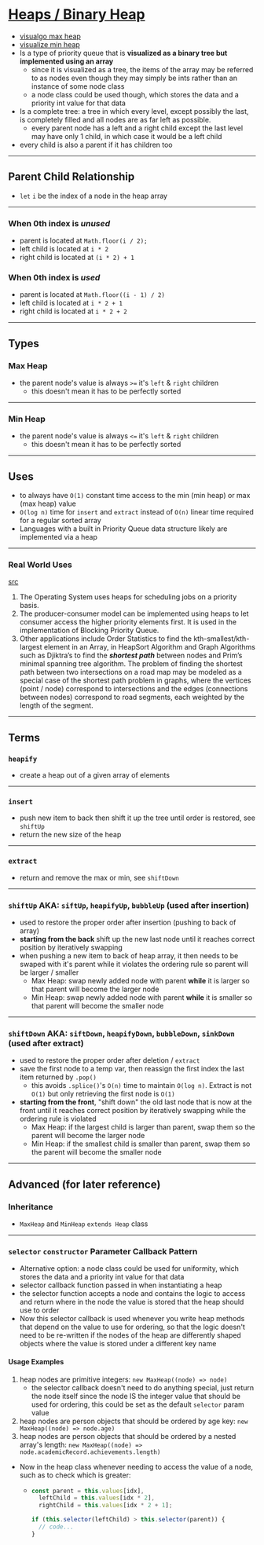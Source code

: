 # [Heaps / Binary Heap](./Heap.js)

- [visualgo max heap](https://visualgo.net/en/heap?slide=1)
- [visualize min heap](https://www.cs.usfca.edu/~galles/visualization/Heap.html)
- Is a type of priority queue that is **visualized as a binary tree but implemented using an array**
  - since it is visualized as a tree, the items of the array may be referred to as nodes even though they may simply be ints rather than an instance of some node class
  - a node class could be used though, which stores the data and a priority int value for that data
- Is a complete tree: a tree in which every level, except possibly the last, is completely filled and all nodes are as far left as possible.
  - every parent node has a left and a right child except the last level may have only 1 child, in which case it would be a left child
- every child is also a parent if it has children too

---

## Parent Child Relationship

- `let` `i` be the index of a node in the heap array

---

### When 0th index is _unused_

- parent is located at `Math.floor(i / 2);`
- left child is located at `i * 2`
- right child is located at `(i * 2) + 1`

### When 0th index is _used_

- parent is located at `Math.floor((i - 1) / 2)`
- left child is located at `i * 2 + 1`
- right child is located at `i * 2 + 2`

---

## Types

### Max Heap

- the parent node's value is always `>=` it's `left` & `right` children
  - this doesn't mean it has to be perfectly sorted

---

### Min Heap

- the parent node's value is always `<=` it's `left` & `right` children
  - this doesn't mean it has to be perfectly sorted

---

## Uses

- to always have `O(1)` constant time access to the min (min heap) or max (max heap) value
- `O(log n)` time for `insert` and `extract` instead of `O(n)` linear time required for a regular sorted array
- Languages with a built in Priority Queue data structure likely are implemented via a heap

---

### Real World Uses

[src](https://blog.bitsrc.io/implementing-heaps-in-javascript-c3fbf1cb2e65)

1. The Operating System uses heaps for scheduling jobs on a priority basis.
2. The producer-consumer model can be implemented using heaps to let consumer access the higher priority elements first. It is used in the implementation of Blocking Priority Queue.
3. Other applications include Order Statistics to find the kth-smallest/kth-largest element in an Array, in HeapSort Algorithm and Graph Algorithms such as Djiktra’s to find the **_shortest path_** between nodes and Prim’s minimal spanning tree algorithm. The problem of finding the shortest path between two intersections on a road map may be modeled as a special case of the shortest path problem in graphs, where the vertices (point / node) correspond to intersections and the edges (connections between nodes) correspond to road segments, each weighted by the length of the segment.

---

## Terms

### `heapify`

- create a heap out of a given array of elements

---

### `insert`

- push new item to back then shift it up the tree until order is restored, see `shiftUp`
- return the new size of the heap

---

### `extract`

- return and remove the max or min, see `shiftDown`

---

### `shiftUp` AKA: `siftUp`, `heapifyUp`, `bubbleUp` (used after insertion)

- used to restore the proper order after insertion (pushing to back of array)
- **starting from the back** shift up the new last node until it reaches correct position by iteratively swapping
- when pushing a new item to back of heap array, it then needs to be swaped with it's parent while it violates the ordering rule so parent will be larger / smaller
  - Max Heap: swap newly added node with parent **while** it is larger so that parent will become the larger node
  - Min Heap: swap newly added node with parent **while** it is smaller so that parent will become the smaller node

---

### `shiftDown` AKA: `siftDown`, `heapifyDown`, `bubbleDown`, `sinkDown` (used after extract)

- used to restore the proper order after deletion / `extract`
- save the first node to a temp var, then reassign the first index the last item returned by `.pop()`
  - this avoids `.splice()`'s `O(n)` time to maintain `O(log n)`. Extract is not `O(1)` but only retrieving the first node is `O(1)`
- **starting from the front**, "shift down" the old last node that is now at the front until it reaches correct position by iteratively swapping while the ordering rule is violated
  - Max Heap: if the largest child is larger than parent, swap them so the parent will become the larger node
  - Min Heap: if the smallest child is smaller than parent, swap them so the parent will become the smaller node

---

## Advanced (for later reference)

### Inheritance

- `MaxHeap` and `MinHeap` `extends Heap` class

---

### `selector` `constructor` Parameter Callback Pattern

- Alternative option: a node class could be used for uniformity, which stores the data and a priority int value for that data
- selector callback function passed in when instantiating a heap
- the selector function accepts a node and contains the logic to access and return where in the node the value is stored that the heap should use to order
- Now this selector callback is used whenever you write heap methods that depend on the value to use for ordering, so that the logic doesn't need to be re-written if the nodes of the heap are differently shaped objects where the value is stored under a different key name

#### Usage Examples

1. heap nodes are primitive integers: `new MaxHeap((node) => node)`
   - the selector callback doesn't need to do anything special, just return the node itself since the node IS the integer value that should be used for ordering, this could be set as the default `selector` param value
2. heap nodes are person objects that should be ordered by age key: `new MaxHeap((node) => node.age)`
3. heap nodes are person objects that should be ordered by a nested array's length: `new MaxHeap((node) => node.academicRecord.achievements.length)`

- Now in the heap class whenever needing to access the value of a node, such as to check which is greater:

  - ```js
    const parent = this.values[idx],
      leftChild = this.values[idx * 2],
      rightChild = this.values[idx * 2 + 1];

    if (this.selector(leftChild) > this.selector(parent)) {
      // code...
    }
    ```
